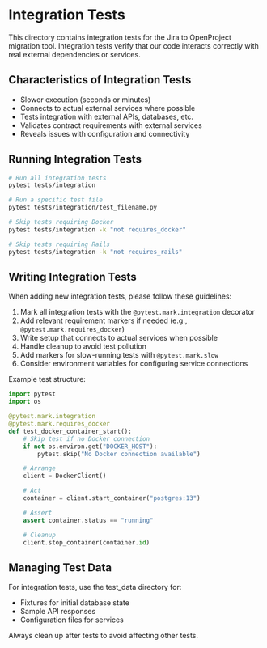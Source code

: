 # Integration Tests

This directory contains integration tests for the Jira to OpenProject migration tool. Integration tests verify that our code interacts correctly with real external dependencies or services.

## Characteristics of Integration Tests

- Slower execution (seconds or minutes)
- Connects to actual external services where possible
- Tests integration with external APIs, databases, etc.
- Validates contract requirements with external services
- Reveals issues with configuration and connectivity

## Running Integration Tests

```bash
# Run all integration tests
pytest tests/integration

# Run a specific test file
pytest tests/integration/test_filename.py

# Skip tests requiring Docker
pytest tests/integration -k "not requires_docker"

# Skip tests requiring Rails
pytest tests/integration -k "not requires_rails"
```

## Writing Integration Tests

When adding new integration tests, please follow these guidelines:

1. Mark all integration tests with the `@pytest.mark.integration` decorator
2. Add relevant requirement markers if needed (e.g., `@pytest.mark.requires_docker`)
3. Write setup that connects to actual services when possible
4. Handle cleanup to avoid test pollution
5. Add markers for slow-running tests with `@pytest.mark.slow`
6. Consider environment variables for configuring service connections

Example test structure:

```python
import pytest
import os

@pytest.mark.integration
@pytest.mark.requires_docker
def test_docker_container_start():
    # Skip test if no Docker connection
    if not os.environ.get("DOCKER_HOST"):
        pytest.skip("No Docker connection available")

    # Arrange
    client = DockerClient()

    # Act
    container = client.start_container("postgres:13")

    # Assert
    assert container.status == "running"

    # Cleanup
    client.stop_container(container.id)
```

## Managing Test Data

For integration tests, use the test_data directory for:

- Fixtures for initial database state
- Sample API responses
- Configuration files for services

Always clean up after tests to avoid affecting other tests.
